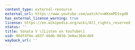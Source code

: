 ```yaml
---
content_type: external-resource
external_url: https://www.youtube.com/watch?v=WXnmPD1sgd8
has_external_license_warning: true
license: https://en.wikipedia.org/wiki/All_rights_reserved
status: ''
title: Sonata V \[Listen on YouTube\]
uid: 96dfdf0e-a63f-46db-9010-3e0ac364c4b9
wayback_url: ''
---
```

